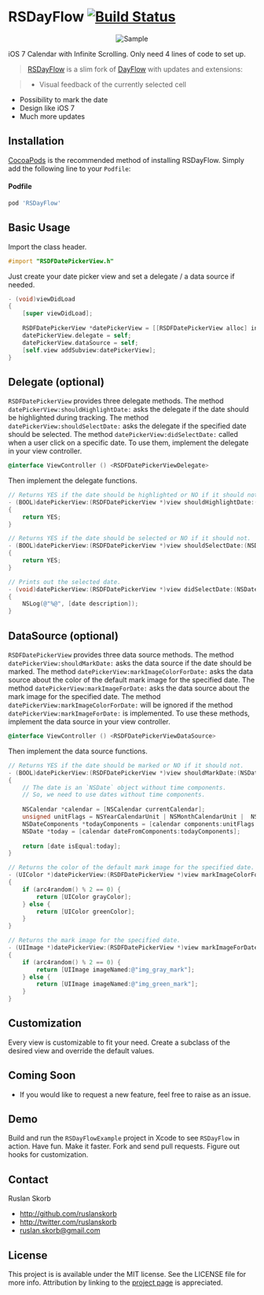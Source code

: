# RSDayFlow [![Build Status](https://travis-ci.org/ruslanskorb/RSDayFlow.svg)](https://travis-ci.org/ruslanskorb/RSDayFlow)

<p align="center">
	<img src="Screenshot.png" alt="Sample">
</p>

iOS 7 Calendar with Infinite Scrolling. Only need 4 lines of code to set up.

> [RSDayFlow](https://github.com/ruslanskorb/RSDayFlow) is a slim fork of [DayFlow](https://github.com/evadne/DayFlow) with updates and extensions:

> * Visual feedback of the currently selected cell
* Possibility to mark the date
* Design like iOS 7
* Much more updates

## Installation

[CocoaPods](http://cocoapods.org) is the recommended method of installing RSDayFlow. Simply add the following line to your `Podfile`:

#### Podfile

```ruby
pod 'RSDayFlow'
```

## Basic Usage

Import the class header.

``` objective-c
#import "RSDFDatePickerView.h"
```

Just create your date picker view and set a delegate / a data source if needed.

``` objective-c
- (void)viewDidLoad
{
	[super viewDidLoad];
	
	RSDFDatePickerView *datePickerView = [[RSDFDatePickerView alloc] initWithFrame:self.view.bounds];
	datePickerView.delegate = self;
    datePickerView.dataSource = self;
    [self.view addSubview:datePickerView];
}
```

## Delegate (optional)

`RSDFDatePickerView` provides three delegate methods. The method `datePickerView:shouldHighlightDate:` asks the delegate if the date should be highlighted during tracking. The method `datePickerView:shouldSelectDate:` asks the delegate if the specified date should be selected. The method `datePickerView:didSelectDate:` called when a user click on a specific date. To use them, implement the delegate in your view controller.

```objective-c
@interface ViewController () <RSDFDatePickerViewDelegate>
```

Then implement the delegate functions.

```objective-c
// Returns YES if the date should be highlighted or NO if it should not.
- (BOOL)datePickerView:(RSDFDatePickerView *)view shouldHighlightDate:(NSDate *)date
{
    return YES;
}

// Returns YES if the date should be selected or NO if it should not.
- (BOOL)datePickerView:(RSDFDatePickerView *)view shouldSelectDate:(NSDate *)date
{
    return YES;
}

// Prints out the selected date.
- (void)datePickerView:(RSDFDatePickerView *)view didSelectDate:(NSDate *)date
{
    NSLog(@"%@", [date description]);
}
```

## DataSource (optional)

`RSDFDatePickerView` provides three data source methods. The method `datePickerView:shouldMarkDate:` asks the data source if the date should be marked. The method `datePickerView:markImageColorForDate:` asks the data source about the color of the default mark image for the specified date. The method `datePickerView:markImageForDate:` asks the data source about the mark image for the specified date. The method `datePickerView:markImageColorForDate:` will be ignored if the method `datePickerView:markImageForDate:` is implemented. To use these methods, implement the data source in your view controller.

```objective-c
@interface ViewController () <RSDFDatePickerViewDataSource>
```

Then implement the data source functions.

```objective-c
// Returns YES if the date should be marked or NO if it should not.
- (BOOL)datePickerView:(RSDFDatePickerView *)view shouldMarkDate:(NSDate *)date
{
    // The date is an `NSDate` object without time components.
    // So, we need to use dates without time components.
    
    NSCalendar *calendar = [NSCalendar currentCalendar];
    unsigned unitFlags = NSYearCalendarUnit | NSMonthCalendarUnit |  NSDayCalendarUnit;
    NSDateComponents *todayComponents = [calendar components:unitFlags fromDate:[NSDate date]];
    NSDate *today = [calendar dateFromComponents:todayComponents];
    
    return [date isEqual:today];
}

// Returns the color of the default mark image for the specified date.
- (UIColor *)datePickerView:(RSDFDatePickerView *)view markImageColorForDate:(NSDate *)date
{
    if (arc4random() % 2 == 0) {
        return [UIColor grayColor];
    } else {
        return [UIColor greenColor];
    }
}

// Returns the mark image for the specified date.
- (UIImage *)datePickerView:(RSDFDatePickerView *)view markImageForDate:(NSDate *)date
{
    if (arc4random() % 2 == 0) {
        return [UIImage imageNamed:@"img_gray_mark"];
    } else {
        return [UIImage imageNamed:@"img_green_mark"];
    }
}
```

## Customization

Every view is customizable to fit your need.
Create a subclass of the desired view and override the default values.

## Coming Soon

- If you would like to request a new feature, feel free to raise as an issue.

## Demo

Build and run the `RSDayFlowExample` project in Xcode to see `RSDayFlow` in action.
Have fun. Make it faster. Fork and send pull requests. Figure out hooks for customization.


## Contact

Ruslan Skorb

- http://github.com/ruslanskorb
- http://twitter.com/ruslanskorb
- ruslan.skorb@gmail.com

## License

This project is is available under the MIT license. See the LICENSE file for more info. Attribution by linking to the [project page](https://github.com/ruslanskorb/RSDayFlow) is appreciated.

